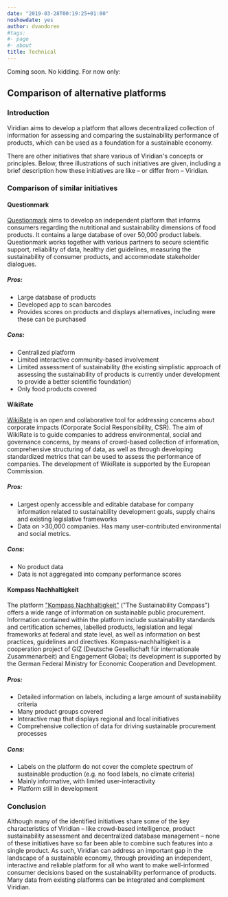 ```yaml
---
date: "2019-03-28T00:19:25+01:00"
noshowdate: yes
author: dvandoren
#tags:
#- page
#- about
title: Technical
---
```


Coming soon. No kidding. For now only:

## Comparison of alternative platforms

### Introduction

Viridian aims to develop a platform that allows decentralized collection of information for assessing and comparing the sustainability performance of products, which can be used as a foundation for a sustainable economy.

There are other initiatives that share various of Viridian's concepts or principles. Below, three illustrations of such initiatives are given, including a brief description how these initiatives are like – or differ from – Viridian.

### Comparison of similar initiatives

#### Questionmark

[Questionmark](https://www.thequestionmark.org/) aims to develop an independent platform that informs consumers regarding the nutritional and sustainability dimensions of food products. It contains a large database of over 50,000 product labels. Questionmark works together with various partners to secure scientific support, reliability of data, healthy diet guidelines, measuring the sustainability of consumer products, and accommodate stakeholder dialogues.

##### Pros:

- Large database of products
- Developed app to scan barcodes
- Provides scores on products and displays alternatives, including were these can be purchased

##### Cons:

- Centralized platform
- Limited interactive community-based involvement
- Limited assessment of sustainability (the existing simplistic approach of assessing the sustainability of products is currently under development to provide a better scientific foundation)
- Only food products covered

#### WikiRate

[WikiRate](https://wikirate.org/) is an open and collaborative tool for addressing concerns about corporate impacts (Corporate Social Responsibility, CSR). The aim of WikiRate is to guide companies to address environmental, social and governance concerns, by means of crowd-based collection of information, comprehensive structuring of data, as well as through developing standardized metrics that can be used to assess the performance of companies. The development of WikiRate is supported by the European Commission.

##### Pros:

- Largest openly accessible and editable database for company information related to sustainability development goals, supply chains and existing legislative frameworks
- Data on >30,000 companies. Has many user-contributed environmental and social metrics.

##### Cons:

- No product data
- Data is not aggregated into company performance scores

#### Kompass Nachhaltigkeit

The platform ["Kompass Nachhaltigkeit"](https://www.kompass-nachhaltigkeit.de) ("The Sustainability Compass") offers a wide range of information on sustainable public procurement. Information contained within the platform include sustainability standards and certification schemes, labelled products, legislation and legal frameworks at federal and state level, as well as information on best practices, guidelines and directives. Kompass-nachhaltigkeit is a cooperation project of GIZ (Deutsche Gesellschaft für internationale Zusammenarbeit) and Engagement Global; its development is supported by the German Federal Ministry for Economic Cooperation and Development.

##### Pros:

- Detailed information on labels, including a large amount of sustainability criteria
- Many product groups covered
- Interactive map that displays regional and local initiatives
- Comprehensive collection of data for driving sustainable procurement processes

##### Cons:

- Labels on the platform do not cover the complete spectrum of sustainable production (e.g. no food labels, no climate criteria)
- Mainly informative, with limited user-interactivity
- Platform still in development

### Conclusion

Although many of the identified initiatives share some of the key characteristics of Viridian – like crowd-based intelligence, product sustainability assessment and decentralized database management – none of these initiatives have so far been able to combine such features into a single product. As such, Viridian can address an important gap in the landscape of a sustainable economy, through providing an independent, interactive and reliable platform for all who want to make well-informed consumer decisions based on the sustainability performance of products. Many data from existing platforms can be integrated and complement Viridian.
